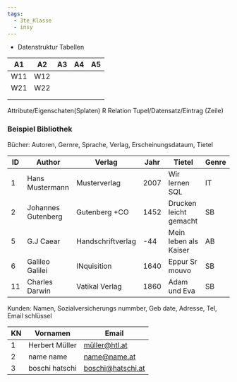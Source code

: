 ```yaml
---
tags:
  - 3te_Klasse
  - insy
---
```

- Datenstruktur Tabellen 

| A1  | A2  | A3  | A4  | A5  |
| --- | --- | --- | --- | --- |
| W11 | W12 |     |     |     |
| W21 | W22 |     |     |     |
|     |     |     |     |     |
|     |     |     |     |     |
Attribute/Eigenschaten(Splaten)
R Relation
Tupel/Datensatz/Eintrag (Zeile)

### Beispiel Bibliothek

Bücher: Autoren, Gernre, Sprache, Verlag, Erscheinungsdataum, Tietel


| ID  | Author             | Verlag            | Jahr | Tietel                 | Genre |
| --- | ------------------ | ----------------- | ---- | ---------------------- | ----- |
| 1   | Hans Mustermann    | Musterverlag      | 2007 | Wir lernen SQL         | IT    |
| 2   | Johannes Gutenberg | Gutenberg +CO     | 1452 | Drucken leicht gemacht | SB    |
| 5   | G.J Caear          | Handschriftverlag | -44  | Mein leben als Kaiser  | AB    |
| 6   | Galileo Galilei    | INquisition       | 1640 | Eppur Sr mouvo         | SB    |
| 11  | Charles Darwin     | Vatikal Verlag    | 1860 | Adam und Eva           | SB    |
Kunden: Namen, Sozialversicherungs nummber, Geb date, Adresse, Tel, Email schlüssel


| KN  | Vornamen       | Email             |
| --- | -------------- | ----------------- |
| 1   | Herbert Müller | müller@htl.at     |
| 2   | name name      | name@name.at      |
| 3   | boschi hatschi | boschi@hatschi.at |
